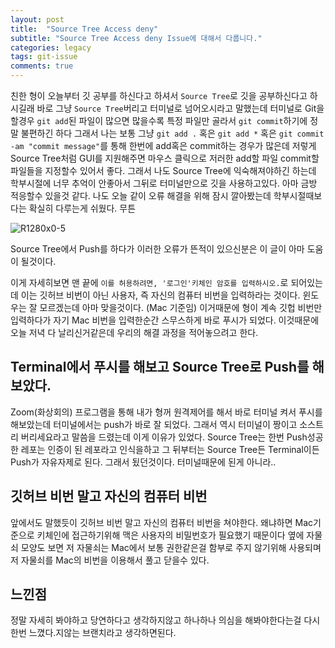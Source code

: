 ```yaml
---
layout: post
title:  "Source Tree Access deny"
subtitle: "Source Tree Access deny Issue에 대해서 다룹니다."
categories: legacy
tags: git-issue
comments: true
---
```

친한 형이 오늘부터 깃 공부를 하신다고 하셔서 `Source Tree`로 깃을 공부하신다고 하시길래 바로 그냥 `Source Tree`버리고 터미널로 넘어오시라고 말했는데 터미널로 Git을 할경우 `git add`된 파일이 많으면 많을수록 특정 파일만 골라서 `git commit`하기에 정말 불편하긴 하다 그래서 나는 보통 그냥 `git add .` 혹은 `git add *` 혹은 `git commit -am "commit message"`를 통해 한번에 add혹은 commit하는 경우가 많은데 저렇게 Source Tree처럼 GUI를 지원해주면 마우스 클릭으로 저러한 add할 파일 commit할 파일들을 지정할수 있어서 좋다. 그래서 나도 Source Tree에 익숙해져야하긴 하는데 학부시절에 너무 추억이 안좋아서 그뒤로 터미널만으로 깃을 사용하고있다. 아마 금방 적응할수 있을것 같다. 나도 오늘 같이 오류 해결을 위해 잠시 깔아봤는데 학부시절때보다는 확실히 다루는게 쉬웠다. 무튼

![R1280x0-5](https://user-images.githubusercontent.com/44861205/124294350-86e82100-db92-11eb-9a32-7519568593c1.png)


Source Tree에서 Push를 하다가 이러한 오류가 뜬적이 있으신분은 이 글이 아마 도움이 될것이다.

이게 자세히보면 맨 끝에 `이를 허용하려면, '로그인'키체인 암호를 입력하시오.`로 되어있는데 이는 깃허브 비번이 아닌 사용자, 즉 자신의 컴퓨터 비번을 입력하라는 것이다. 윈도우는 잘 모르겠는데 아마 맞을것이다. (Mac 기준임) 이거때문에 형이 계속 깃헙 비번만 입력하다가 자기 Mac 비번을 입력한순간 스무스하게 바로 푸시가 되었다. 이것때문에 오늘 저녁 다 날리신거같은데 우리의 해결 과정을 적어놓으려고 한다.

## Terminal에서 푸시를 해보고 Source Tree로 Push를 해보았다.

Zoom(화상회의) 프로그램을 통해 내가 형꺼 원격제어를 해서 바로 터미널 켜서 푸시를 해보았는데 터미널에서는 push가 바로 잘 되었다. 그래서 역시 터미널이 짱이고 소스트리 버리세요라고 말씀을 드렸는데 이게 이유가 있었다. Source Tree는 한번 Push성공한 레포는 인증이 된 레포라고 인식을하고 그 뒤부터는 Source Tree든 Terminal이든 Push가 자유자제로 된다. 그래서 됬던것이다. 터미널때문에 된게 아니라..

## 깃허브 비번 말고 자신의 컴퓨터 비번

앞에서도 말했듯이 깃허브 비번 말고 자신의 컴퓨터 비번을 쳐야한다. 왜냐하면 Mac기준으로 키체인에 접근하기위해 맥은 사용자의 비밀번호가 필요했기 때문이다 옆에 자물쇠 모양도 보면 저 자물쇠는 Mac에서 보통 권한같은걸 함부로 주지 않기위해 사용되며 저 자물쇠를 Mac의 비번을 이용해서 풀고 닫을수 있다.

## 느낀점

정말 자세히 봐야하고 당연하다고 생각하지않고 하나하나 의심을 해봐야한다는걸 다시한번 느꼈다.지않는 브랜치라고 생각하면된다.